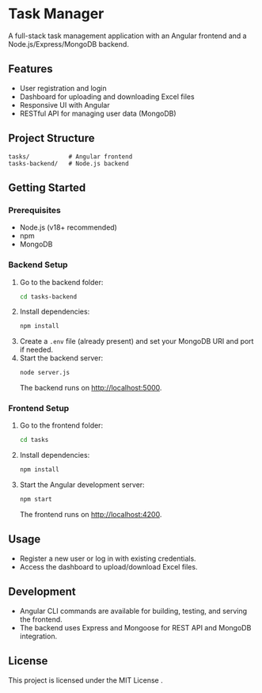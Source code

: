 # Task Manager

A full-stack task management application with an Angular frontend and a Node.js/Express/MongoDB backend.

## Features
 
- User registration and login  
- Dashboard for uploading and downloading Excel files
- Responsive UI with Angular
- RESTful API for managing user data (MongoDB)

## Project Structure

```
tasks/           # Angular frontend
tasks-backend/   # Node.js backend
```

## Getting Started

### Prerequisites

- Node.js (v18+ recommended)
- npm
- MongoDB

### Backend Setup

1. Go to the backend folder:
    ```sh
    cd tasks-backend
    ```
2. Install dependencies:
    ```sh
    npm install
    ```
3. Create a `.env` file (already present) and set your MongoDB URI and port if needed.
4. Start the backend server:
    ```sh
    node server.js
    ```
   The backend runs on [http://localhost:5000](http://localhost:5000).

### Frontend Setup

1. Go to the frontend folder:
    ```sh
    cd tasks
    ```
2. Install dependencies:
    ```sh
    npm install
    ```
3. Start the Angular development server:
    ```sh
    npm start
    ```
   The frontend runs on [http://localhost:4200](http://localhost:4200).

## Usage

- Register a new user or log in with existing credentials.
- Access the dashboard to upload/download Excel files.

## Development

- Angular CLI commands are available for building, testing, and serving the frontend.
- The backend uses Express and Mongoose for REST API and MongoDB integration.

## License

This project is licensed under the MIT License .

